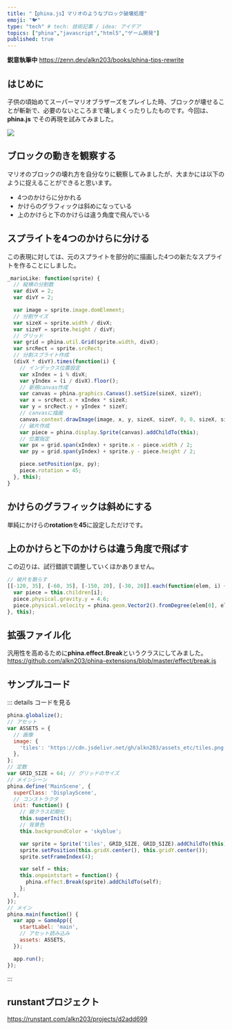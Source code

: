 ```yaml
---
title: "【phina.js】マリオのようなブロック破壊処理"
emoji: "🐦"
type: "tech" # tech: 技術記事 / idea: アイデア
topics: ["phina","javascript","html5","ゲーム開発"]
published: true
---
```


**鋭意執筆中**
https://zenn.dev/alkn203/books/phina-tips-rewrite

## はじめに
子供の頃始めてスーパーマリオブラザーズをプレイした時、ブロックが壊せることが斬新で、必要のないところまで壊しまくったりしたものです。今回は、**phina.js** でその再現を試みてみました。

![](https://storage.googleapis.com/zenn-user-upload/pe7dobku4toci8y4ld60zg1u0xfu)

## ブロックの動きを観察する
マリオのブロックの壊れ方を自分なりに観察してみましたが、大まかには以下のように捉えることができると思います。
* 4つのかけらに分かれる
* かけらのグラフィックは斜めになっている
* 上のかけらと下のかけらは違う角度で飛んでいる

## スプライトを4つのかけらに分ける
この表現に対しては、元のスプライトを部分的に描画した4つの新たなスプライトを作ることにしました。

```js
_marioLike: function(sprite) {
  // 縦横の分割数
  var divX = 2;
  var divY = 2;

  var image = sprite.image.domElement;
  // 分割サイズ
  var sizeX = sprite.width / divX;
  var sizeY = sprite.height / divY;
  // グリッド
  var grid = phina.util.Grid(sprite.width, divX);
  var srcRect = sprite.srcRect;
  // 分割スプライト作成
  (divX * divY).times(function(i) {
    // インデックス位置設定
    var xIndex = i % divX;
    var yIndex = (i / divX).floor();
    // 新規canvas作成
    var canvas = phina.graphics.Canvas().setSize(sizeX, sizeY);
    var x = srcRect.x + xIndex * sizeX;
    var y = srcRect.y + yIndex * sizeY;
    // canvasに描画
    canvas.context.drawImage(image, x, y, sizeX, sizeY, 0, 0, sizeX, sizeY);
    // 破片作成
    var piece = phina.display.Sprite(canvas).addChildTo(this);
    // 位置指定
    var px = grid.span(xIndex) + sprite.x - piece.width / 2;
    var py = grid.span(yIndex) + sprite.y - piece.height / 2;

    piece.setPosition(px, py);
    piece.rotation = 45;
  }, this);
}
```

## かけらのグラフィックは斜めにする
単純にかけらの**rotation**を**45**に設定しただけです。

## 上のかけらと下のかけらは違う角度で飛ばす

この辺りは、試行錯誤で調整していくほかありません。

```javascript
// 破片を散らす
[[-120, 35], [-60, 35], [-150, 20], [-30, 20]].each(function(elem, i) {
  var piece = this.children[i];
  piece.physical.gravity.y = 4.6;
  piece.physical.velocity = phina.geom.Vector2().fromDegree(elem[0], elem[1]);
}, this);
```

## 拡張ファイル化
汎用性を高めるために**phina.effect.Break**というクラスにしてみました。
https://github.com/alkn203/phina-extensions/blob/master/effect/break.js

## サンプルコード
::: details コードを見る
```js
phina.globalize();
// アセット
var ASSETS = {
  // 画像
  image: {
    'tiles': 'https://cdn.jsdelivr.net/gh/alkn203/assets_etc/tiles.png',
  },
};
// 定数
var GRID_SIZE = 64; // グリッドのサイズ
// メインシーン
phina.define('MainScene', {
  superClass: 'DisplayScene',
  // コンストラクタ
  init: function() {
    // 親クラス初期化
    this.superInit();
    // 背景色
    this.backgroundColor = 'skyblue';

    var sprite = Sprite('tiles', GRID_SIZE, GRID_SIZE).addChildTo(this);
    sprite.setPosition(this.gridX.center(), this.gridY.center());
    sprite.setFrameIndex(4);

    var self = this;
    this.onpointstart = function() {
      phina.effect.Break(sprite).addChildTo(self);
    };
  },
});
// メイン
phina.main(function() {
  var app = GameApp({
    startLabel: 'main',
    // アセット読み込み
    assets: ASSETS,
  });

  app.run();
});
```
:::

## runstantプロジェクト
https://runstant.com/alkn203/projects/d2add699
